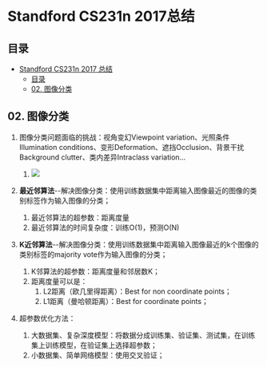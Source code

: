 <h1 id="head">Standford CS231n 2017总结</h1>

<h2 id="table_of_content">目录</h2>

+ [Standford CS231n 2017 总结](#head)
    + [目录](#table_of_content)
    + [02. 图像分类](#chapter2)

<h2 id="chapter2">02. 图像分类</h2>

1. 图像分类问题面临的挑战：视角变幻Viewpoint variation、光照条件Illumination conditions、变形Deformation、遮挡Occlusion、背景干扰Background clutter、类内差异Intraclass variation...

    1. ![](media/15465245417516.jpg)

2. **最近邻算法**--解决图像分类：使用训练数据集中距离输入图像最近的图像的类别标签作为输入图像的分类；
    1. 最近邻算法的超参数：距离度量
    2. 最近邻算法的时间复杂度：训练O(1)，预测O(N)
3. **K近邻算法**--解决图像分类：使用训练数据集中距离输入图像最近的k个图像的类别标签的majority vote作为输入图像的分类；
    1. K邻算法的超参数：距离度量和邻居数K；
    2. 距离度量可以是：
        1. L2距离（欧几里得距离）：Best for non coordinate points；
        2. L1距离（曼哈顿距离）：Best for coordinate points；
4. 超参数优化方法：
    1. 大数据集、复杂深度模型：将数据分成训练集、验证集、测试集，在训练集上训练模型，在验证集上选择超参数；
    2. 小数据集、简单网络模型：使用交叉验证；
